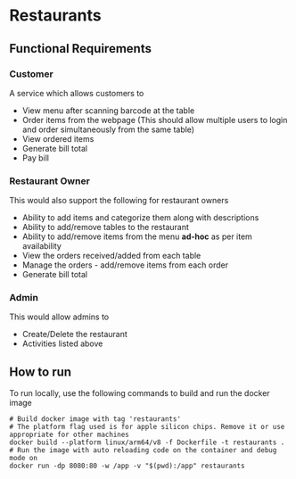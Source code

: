 # Restaurants

## Functional Requirements

### Customer
A service which allows customers to
- View menu after scanning barcode at the table
- Order items from the webpage (This should allow multiple
users to login and order simultaneously from the same table)
- View ordered items
- Generate bill total
- Pay bill

### Restaurant Owner
This would also support the following for restaurant owners
- Ability to add items and categorize them along with descriptions
- Ability to add/remove tables to the restaurant
- Ability to add/remove items from the menu **ad-hoc** as per item availability
- View the orders received/added from each table
- Manage the orders - add/remove items from each order
- Generate bill total

### Admin
This would allow admins to 
- Create/Delete the restaurant
- Activities listed above

## How to run

To run locally, use the following commands to build and run the docker image

```Shell
# Build docker image with tag 'restaurants' 
# The platform flag used is for apple silicon chips. Remove it or use appropriate for other machines
docker build --platform linux/arm64/v8 -f Dockerfile -t restaurants .
# Run the image with auto reloading code on the container and debug mode on 
docker run -dp 8080:80 -w /app -v "$(pwd):/app" restaurants
```